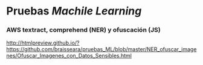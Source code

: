 # Pruebas *Machile Learning*
### AWS textract, comprehend (NER) y ofuscación (JS)
http://htmlpreview.github.io/?https://github.com/braisseara/pruebas_ML/blob/master/NER_ofuscar_imagenes/Ofuscar_Imagenes_con_Datos_Sensibles.html
